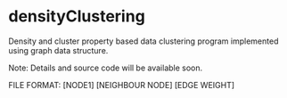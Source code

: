 # densityClustering
Density and cluster property based data clustering program implemented using graph data structure.

Note: Details and source code will be available soon.

FILE FORMAT:
[NODE1] [NEIGHBOUR NODE] [EDGE WEIGHT]
